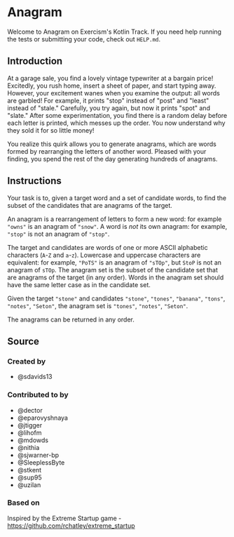 # Anagram

Welcome to Anagram on Exercism's Kotlin Track.
If you need help running the tests or submitting your code, check out `HELP.md`.

## Introduction

At a garage sale, you find a lovely vintage typewriter at a bargain price!
Excitedly, you rush home, insert a sheet of paper, and start typing away.
However, your excitement wanes when you examine the output: all words are garbled!
For example, it prints "stop" instead of "post" and "least" instead of "stale."
Carefully, you try again, but now it prints "spot" and "slate."
After some experimentation, you find there is a random delay before each letter is printed, which messes up the order.
You now understand why they sold it for so little money!

You realize this quirk allows you to generate anagrams, which are words formed by rearranging the letters of another word.
Pleased with your finding, you spend the rest of the day generating hundreds of anagrams.

## Instructions

Your task is to, given a target word and a set of candidate words, to find the subset of the candidates that are anagrams of the target.

An anagram is a rearrangement of letters to form a new word: for example `"owns"` is an anagram of `"snow"`.
A word is _not_ its own anagram: for example, `"stop"` is not an anagram of `"stop"`.

The target and candidates are words of one or more ASCII alphabetic characters (`A`-`Z` and `a`-`z`).
Lowercase and uppercase characters are equivalent: for example, `"PoTS"` is an anagram of `"sTOp"`, but `StoP` is not an anagram of `sTOp`.
The anagram set is the subset of the candidate set that are anagrams of the target (in any order).
Words in the anagram set should have the same letter case as in the candidate set.

Given the target `"stone"` and candidates `"stone"`, `"tones"`, `"banana"`, `"tons"`, `"notes"`, `"Seton"`, the anagram set is `"tones"`, `"notes"`, `"Seton"`.

The anagrams can be returned in any order.

## Source

### Created by

- @sdavids13

### Contributed to by

- @dector
- @eparovyshnaya
- @jtigger
- @lihofm
- @mdowds
- @nithia
- @sjwarner-bp
- @SleeplessByte
- @stkent
- @sup95
- @uzilan

### Based on

Inspired by the Extreme Startup game - https://github.com/rchatley/extreme_startup